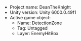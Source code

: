 <!-- UNITY CODE ASSIST INSTRUCTIONS START -->
- Project name: DeanTheKnight
- Unity version: Unity 6000.0.49f1
- Active game object:
  - Name: DetectionZone
  - Tag: Untagged
  - Layer: EnemyHitBox
<!-- UNITY CODE ASSIST INSTRUCTIONS END -->